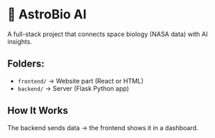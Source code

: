 # 🚀 AstroBio AI

A full-stack project that connects space biology (NASA data) with AI insights.

## Folders:
- `frontend/` → Website part (React or HTML)
- `backend/` → Server (Flask Python app)

## How It Works
The backend sends data → the frontend shows it in a dashboard.
